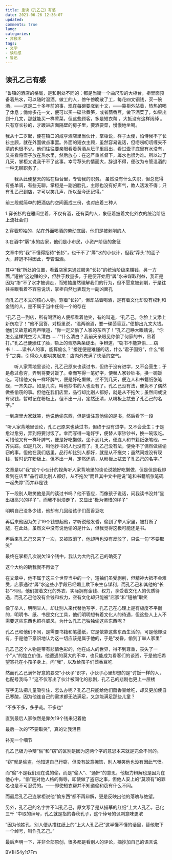 ```yaml
---
title: 重读《孔乙己》有感
date: 2021-06-26 12:36:07
updated: 
comments: true
lang:
categories:
- 非技术
tags:
- 文学
- 读后感
- 鲁迅
---
```


## 读孔乙己有感

“鲁镇的酒店的格局，是和别处不同的：都是当街一个曲尺形的大柜台，柜里面预备着热水，可以随时温酒。做工的人，傍午傍晚散了工，每花四文铜钱，买一碗酒，——这是二十多年前的事，现在每碗要涨到十文，——靠柜外站着，热热的喝了休息；倘肯多花一文，便可以买一碟盐煮笋，或者茴香豆，做下酒菜了，如果出到十几文，那就能买一样荤菜，但这些顾客，多是短衣帮 ，大抵没有这样阔绰 。只有穿长衫的，才踱进店面隔壁的房子里，要酒要菜，慢慢地坐喝。



我从十二岁起，便在镇口的咸亨酒店里当伙计，掌柜说，样子太傻，怕侍候不了长衫主顾，就在外面做点事罢。外面的短衣主顾，虽然容易说话，但唠唠叨叨缠夹不清的也很不少。他们往往要亲眼看着黄酒从坛子里舀出，看过壶子底里有水没有，又亲看将壶子放在热水里，然后放心：在这严重监督下，羼水也很为难。所以过了几天，掌柜又说我干不了这事。幸亏荐头的情面大，辞退不得，便改为专管温酒的一种无聊职务了。

　　我从此便整天的站在柜台里，专管我的职务。 虽然没有什么失职，但总觉得有些单调，有些无聊。掌柜是一副凶脸孔，主顾也没有好声气，教人活泼不得；只有孔乙己到店，才可以笑几声，所以至今还记得。”



前三段就简单的把酒店的空间画成三份，也对应着三种人

1.穿长衫的在雅间坐着，不仅有酒，还有菜的人，象征着披着文化外衣的统治阶级上流社会们

2.穿着短袖的，站在外面喝酒的劳动底层，他们是被剥削的人

3.在酒中“羼”水的店家，他们是小市民，小资产阶级的象征

文章中的”我”不懂得招待“长衫”，也干不了“羼”水的小伙计，但我“荐头”的面子大，辞退不得因此，专管温酒。


其中”我”所处的位置，看着店家来通过服务”长衫”的统治阶级来赚钱，另一方面，”短袖”这边赚的少，但胜于数量多，于是便开始用“羼”水来谋取利益，我正是因为”掺”不了水才被调走，而短袖虽然理解我们的行为，但不愿意被剥削，于是往往亲眼看着不容易说话，掌柜自然也表现为一副凶面孔


而孔乙己本文的核心人物，穿着”长衫”，但却站着喝酒，是有着文化却没有权利和金钱的人，是不属于当中任何一个的存在


“孔乙己一到店，所有喝酒的人便都看着他笑，有的叫道，“孔乙己，你脸上又添上新伤疤了！”他不回答，对柜里说，“温两碗酒，要一碟茴香豆。”便排出九文大钱。他们又故意的高声嚷道，“你一定又偷了人家的东西了！”孔乙己睁大眼睛说，“你怎么这样凭空污人清白……”“什么清白？我前天亲眼见你偷了何家的书，吊着打。”孔乙己便涨红了脸，额上的青筋条条绽出，争辩道，“窃书不能算偷……窃书！……读书人的事，能算偷么？”接连便是难懂的话，什么“君子固穷”，什么“者乎”之类，引得众人都哄笑起来：店内外充满了快活的空气。

　　听人家背地里谈论，孔乙己原来也读过书，但终于没有进学，又不会营生；于是愈过愈穷，弄到将要讨饭了。幸而写得一笔好字，便替人家钞钞书，换一碗饭吃。可惜他又有一样坏脾气，便是好吃懒做。坐不到几天，便连人和书籍纸张笔砚，一齐失踪。如是几次，叫他抄书的人也没有了。孔乙己没有法，便免不了偶然做些偷窃的事。但他在我们店里，品行却比别人都好，就是从不拖欠；虽然间或没有现钱，暂时记在粉板上，但不出一月，定然还清，从粉板上拭去了孔乙己的名字。”


一到店里大家就笑，他说他偷东西，但是请注意他偷的是书，然后看下一段


“听人家背地里谈论，孔乙己原来也读过书，但终于没有进学，又不会营生；于是愈过愈穷，弄到将要讨饭了。幸而写得一笔好字，便替人家钞钞书，换一碗饭吃。可惜他又有一样坏脾气，便是好吃懒做。坐不到几天，便连人和书籍纸张笔砚，一齐失踪。如是几次，叫他抄书的人也没有了。孔乙己没有法，便免不了偶然做些偷窃的事。但他在我们店里，品行却比别人都好，就是从不拖欠；虽然间或没有现钱，暂时记在粉板上，但不出一月，定然还清，从粉板上拭去了孔乙己的名字。”


文章是以”我”这个小伙计的视角听人家背地里的谈论说她好吃懒做，但是但是我却看到在店里”品行却比别人都好，从不拖欠”而且其中文中是说”笔和书籍纸张笔砚一起失踪”而并非是钱


下一段别人取笑他是真的读过书吗？他不答应，而像孩子说话，问我读书没并”显出极高兴的样子”，而我不耐烦走了，又显出”极为惋惜的样子”


明明自己没多少钱，他却有几回给孩子们茴香豆吃


再后来他因为欠了19个钱想起他，才听说他发昏，偷到了举人家里，被打断了腿，在此处，虽然文中没有说他偷的是什么，但我觉得这极可能还是书。


再后来孔乙己又来了一次，又被取消了，他却再也没有反驳了，只说一句“不要取笑”


最终在掌柜几次说欠19个钱中，我认为大约孔乙己的确死了


这个大约的确我就不再谈了


在文章中，他不属于这三个世界当中的一个，短袖们虽受剥削，但精神大抵不会难受，店家通过“羼”水这些小手段已经媚上欺下来生存谋利，而孔乙己和其他的“长衫”不同，他们披着文化的外衣、实际拥有金钱、权力，享受着文化人的优质待遇，而孔乙己他没有金钱和权力，空有文化却只能被”店家”和”短袖”取笑


像丁举人，明明举人，却让别人来代替他写字，孔乙己在心理上是有极度不平衡的，明明书、纸、书是文化工具，他们明明想有着文化人的待遇，但这些人上人不需要这些东西也照样威风，为什么孔乙己独独偷这些东西呢？


孔乙己和他们不同，是需要书籍和笔墨纸，它是依靠这些东西生活的，可是他却没有，于是他下意识地认为这一切应该是属于他的，于是”发昏，偷到丁举人家里”


孔乙己这个人物是带有悲情色彩的，他在成人的世界，得不到尊重，丧失了一个”人”的独立价值，他遭遇的莫大的不幸，也只能成为看客们的谈资，于是他把希望寄托在小孩子身上，问”我”，以及给孩子们茴香豆吃


然而孔乙己满怀好意的要交“小伙子”识字，小伙子心里却想的是“讨饭一样的人，也配号我吗？”这不仅写出了伙计被同化的悲剧，孔乙己的悲剧也更上一层楼


写字无法把儿童吸引住，怎么办呢？孔乙己只能给他们茴香豆给吃，却又更加使自己寒酸，因为他连自己的需求都无法满足，又怎能满足那些儿童？


“不多不多，多乎哉。不多也”


直到最后人家依然是靠欠19个钱来记着他


最后一次的”不要取笑”，真的让我泪目







补充一个细节


孔乙己极力争辩“偷”和“窃”的区别是因为这两个字的意思本来就是完全不同的。

“窃”就是偷盗，他知道自己行窃，但没有故意掩饰，别人嘲笑他也没有因此气愤。

而“偷”不是我们现在说的偷，而是“偷人”、“通奸”的意思，他极力辩解也是因为在他心中，“偷”是对他人格的侮辱，即使做了盗窃之事，但他人安上的“莫须有”的罪名也是不可忍受的。——即使短衣帮并不知道偷和窃有什么不同。

而最后孔乙己连掌柜说他“偷东西”都不再辩解，更是反映出他的落魄与绝望。​





另外，孔乙己的名字并不叫孔乙己，原文写了是从描摹的红纸“上大人孔乙，己化三千 ”中取的绰号，孔乙就是指的春秋孔子，这个绰号的讽刺意味更浓​


”因为他姓孔，别人便从描红纸上的“上大人孔乙己”这半懂不懂的话里，替他取下一个绰号，叫作孔乙己。”




最后声明一下，并非全部原创，很多都是看别人的评论，摘抄加自己的语言说


BV1H54y1t7Fm
